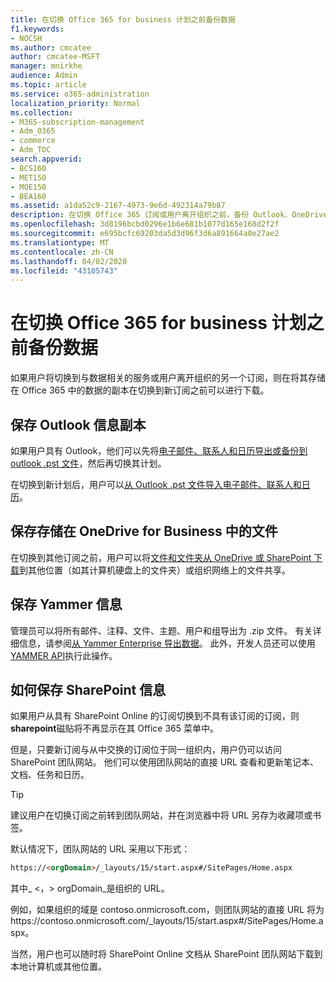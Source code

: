 ```yaml
---
title: 在切换 Office 365 for business 计划之前备份数据
f1.keywords:
- NOCSH
ms.author: cmcatee
author: cmcatee-MSFT
manager: mnirkhe
audience: Admin
ms.topic: article
ms.service: o365-administration
localization_priority: Normal
ms.collection:
- M365-subscription-management
- Adm_O365
- commerce
- Adm_TOC
search.appverid:
- BCS160
- MET150
- MOE150
- BEA160
ms.assetid: a1da52c9-2167-4973-9e6d-492314a79b87
description: 在切换 Office 365 订阅或用户离开组织之前，备份 Outlook、OneDrive、Yammer 和 SharePoint 内容。
ms.openlocfilehash: 3d8196bcbd0296e1b6e681b1077d165e168d2f2f
ms.sourcegitcommit: e695bcfc69203da5d3d96f3d6a891664a0e27ae2
ms.translationtype: MT
ms.contentlocale: zh-CN
ms.lasthandoff: 04/02/2020
ms.locfileid: "43105743"
---
```

# <a name="back-up-data-before-switching-office-365-for-business-plans"></a>在切换 Office 365 for business 计划之前备份数据

如果用户将切换到与数据相关的服务或用户离开组织的另一个订阅，则在将其存储在 Office 365 中的数据的副本在切换到新订阅之前可以进行下载。
  
## <a name="save-a-copy-of-outlook-information"></a>保存 Outlook 信息副本

如果用户具有 Outlook，他们可以先将[电子邮件、联系人和日历导出或备份到 outlook .pst 文件](https://support.office.com/article/14252b52-3075-4e9b-be4e-ff9ef1068f91)，然后再切换其计划。
  
在切换到新计划后，用户可以[从 Outlook .pst 文件导入电子邮件、联系人和日历](https://support.office.com/article/431a8e9a-f99f-4d5f-ae48-ded54b3440ac)。
  
## <a name="save-files-stored-in-onedrive-for-business"></a>保存存储在 OneDrive for Business 中的文件

在切换到其他订阅之前，用户可以将[文件和文件夹从 OneDrive 或 SharePoint 下载](https://support.office.com/article/5c7397b7-19c7-4893-84fe-d02e8fa5df05)到其他位置（如其计算机硬盘上的文件夹）或组织网络上的文件共享。
  
## <a name="save-yammer-information"></a>保存 Yammer 信息

管理员可以将所有邮件、注释、文件、主题、用户和组导出为 .zip 文件。 有关详细信息，请参阅[从 Yammer Enterprise 导出数据](https://docs.microsoft.com/yammer/manage-security-and-compliance/export-yammer-enterprise-data)。 此外，开发人员还可以使用[YAMMER API](https://go.microsoft.com/fwlink/p/?linkid=842495)执行此操作。
  
## <a name="how-to-save-sharepoint-information"></a>如何保存 SharePoint 信息

如果用户从具有 SharePoint Online 的订阅切换到不具有该订阅的订阅，则**sharepoint**磁贴将不再显示在其 Office 365 菜单中。
  
但是，只要新订阅与从中交换的订阅位于同一组织内，用户仍可以访问 SharePoint 团队网站。 他们可以使用团队网站的直接 URL 查看和更新笔记本、文档、任务和日历。
  
> [!TIP]
> 建议用户在切换订阅之前转到团队网站，并在浏览器中将 URL 另存为收藏项或书签。
  
默认情况下，团队网站的 URL 采用以下形式：
  
```html
https://<orgDomain>/_layouts/15/start.aspx#/SitePages/Home.aspx
```

其中_ \<，\> orgDomain_是组织的 URL。
  
例如，如果组织的域是 contoso.onmicrosoft.com，则团队网站的直接 URL 将为https://contoso.onmicrosoft.com/_layouts/15/start.aspx#/SitePages/Home.aspx。
  
当然，用户也可以随时将 SharePoint Online 文档从 SharePoint 团队网站下载到本地计算机或其他位置。
